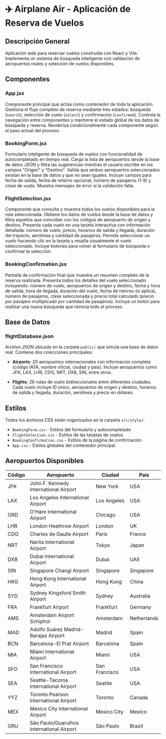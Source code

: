 # ✈️ Airplane Air - Aplicación de Reserva de Vuelos

## Descripción General
Aplicación web para reservar vuelos construida con React y Vite. Implementa un sistema de búsqueda inteligente con validación de aeropuertos reales y selección de vuelos disponibles.

## Componentes

### App.jsx
Componente principal que actúa como contenedor de toda la aplicación. Gestiona el flujo completo de reserva mediante tres estados: búsqueda (`search`), selección de vuelo (`select`) y confirmación (`confirmed`). Controla la navegación entre componentes y mantiene el estado global de los datos de búsqueda y reserva. Renderiza condicionalmente cada componente según el paso actual del proceso.

### BookingForm.jsx
Formulario inteligente de búsqueda de vuelos con funcionalidad de autocompletado en tiempo real. Carga la lista de aeropuertos desde la base de datos JSON y filtra las sugerencias mientras el usuario escribe en los campos "Origen" y "Destino". Valida que ambos aeropuertos seleccionados existan en la base de datos y que no sean iguales. Incluye campos para fecha de salida, fecha de retorno opcional, número de pasajeros (1-9) y clase de vuelo. Muestra mensajes de error si la validación falla.

### FlightSelection.jsx
Componente que consulta y muestra todos los vuelos disponibles para la ruta seleccionada. Obtiene los datos de vuelos desde la base de datos y filtra aquellos que coincidan con los códigos de aeropuerto de origen y destino. Presenta cada vuelo en una tarjeta interactiva con información detallada: número de vuelo, precio, horarios de salida y llegada, duración del trayecto, aerolínea y cantidad de pasajeros. Permite seleccionar un vuelo haciendo clic en la tarjeta y resalta visualmente el vuelo seleccionado. Incluye botones para volver al formulario de búsqueda o confirmar la selección.

### BookingConfirmation.jsx
Pantalla de confirmación final que muestra un resumen completo de la reserva realizada. Presenta todos los detalles del vuelo seleccionado incluyendo: número de vuelo, aeropuertos de origen y destino, fecha y hora de salida, hora de llegada, duración del vuelo, fecha de retorno (si aplica), número de pasajeros, clase seleccionada y precio total calculado (precio por pasajero multiplicado por cantidad de pasajeros). Incluye un botón para realizar una nueva búsqueda que reinicia todo el proceso.

## Base de Datos

### flightDatabase.json
Archivo JSON ubicado en la carpeta `public/` que simula una base de datos real. Contiene dos colecciones principales:

- **Airports**: 20 aeropuertos internacionales con información completa (código IATA, nombre oficial, ciudad y país). Incluye aeropuertos como JFK, LAX, LHR, CDG, NRT, DXB, SIN, entre otros.

- **Flights**: 26 rutas de vuelo bidireccionales entre diferentes ciudades. Cada vuelo incluye ID único, aeropuertos de origen y destino, horarios de salida y llegada, duración, aerolínea y precio en dólares.

## Estilos

Todos los archivos CSS están organizados en la carpeta `src/style/`:
- `BookingForm.css` - Estilos del formulario y autocompletado
- `FlightSelection.css` - Estilos de las tarjetas de vuelos
- `BookingConfirmation.css` - Estilos de la página de confirmación
- `App.css` - Estilos globales del contenedor principal

## Aeropuertos Disponibles

| Código | Aeropuerto | Ciudad | País |
|--------|-----------|---------|------|
| JFK | John F. Kennedy International Airport | New York | USA |
| LAX | Los Angeles International Airport | Los Angeles | USA |
| ORD | O'Hare International Airport | Chicago | USA |
| LHR | London Heathrow Airport | London | UK |
| CDG | Charles de Gaulle Airport | Paris | France |
| NRT | Narita International Airport | Tokyo | Japan |
| DXB | Dubai International Airport | Dubai | UAE |
| SIN | Singapore Changi Airport | Singapore | Singapore |
| HKG | Hong Kong International Airport | Hong Kong | China |
| SYD | Sydney Kingsford Smith Airport | Sydney | Australia |
| FRA | Frankfurt Airport | Frankfurt | Germany |
| AMS | Amsterdam Airport Schiphol | Amsterdam | Netherlands |
| MAD | Adolfo Suárez Madrid-Barajas Airport | Madrid | Spain |
| BCN | Barcelona-El Prat Airport | Barcelona | Spain |
| MIA | Miami International Airport | Miami | USA |
| SFO | San Francisco International Airport | San Francisco | USA |
| SEA | Seattle-Tacoma International Airport | Seattle | USA |
| YYZ | Toronto Pearson International Airport | Toronto | Canada |
| MEX | Mexico City International Airport | Mexico City | Mexico |
| GRU | São Paulo/Guarulhos International Airport | São Paulo | Brazil |
